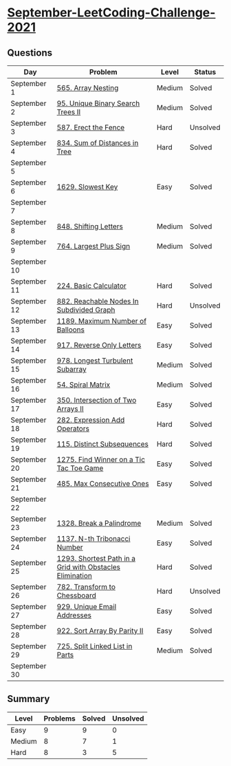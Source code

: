 # [September-LeetCoding-Challenge-2021](https://leetcode.com/explore/featured/card/september-leetcoding-challenge-2021/)


## Questions
| Day | Problem | Level | Status |
| --- | --- | --- | --- |
| September 1 | [565. Array Nesting](https://leetcode.com/problems/array-nesting/) | Medium | Solved |
| September 2 | [95. Unique Binary Search Trees II](https://leetcode.com/problems/unique-binary-search-trees-ii/) | Medium | Solved |
| September 3 | [587. Erect the Fence](https://leetcode.com/problems/erect-the-fence/) | Hard | Unsolved |
| September 4 | [834. Sum of Distances in Tree](https://leetcode.com/problems/sum-of-distances-in-tree/) | Hard | Solved |
| September 5 | []() | | |
| September 6 | [1629. Slowest Key](https://leetcode.com/problems/slowest-key/) | Easy | Solved |
| September 7 | []() | | |
| September 8 | [848. Shifting Letters](https://leetcode.com/problems/shifting-letters/) | Medium | Solved |
| September 9 | [764. Largest Plus Sign](https://leetcode.com/problems/largest-plus-sign/) | Medium | Solved |
| September 10 | []() | | |
| September 11 | [224. Basic Calculator](https://leetcode.com/problems/basic-calculator/) | Hard | Solved |
| September 12 | [882. Reachable Nodes In Subdivided Graph](https://leetcode.com/problems/reachable-nodes-in-subdivided-graph/) | Hard | Unsolved |
| September 13 | [1189. Maximum Number of Balloons](https://leetcode.com/problems/maximum-number-of-balloons/) | Easy | Solved |
| September 14 | [917. Reverse Only Letters](https://leetcode.com/problems/reverse-only-letters/) | Easy | Solved |
| September 15 | [978. Longest Turbulent Subarray](https://leetcode.com/problems/longest-turbulent-subarray/) | Medium | Solved |
| September 16 | [54. Spiral Matrix](https://leetcode.com/problems/spiral-matrix/) | Medium | Solved |
| September 17 | [350. Intersection of Two Arrays II](https://leetcode.com/problems/intersection-of-two-arrays-ii/) | Easy | Solved |
| September 18 | [282. Expression Add Operators](https://leetcode.com/problems/expression-add-operators/) | Hard | Solved |
| September 19 | [115. Distinct Subsequences](https://leetcode.com/problems/distinct-subsequences/) | Hard | Solved |
| September 20 | [1275. Find Winner on a Tic Tac Toe Game](https://leetcode.com/problems/find-winner-on-a-tic-tac-toe-game/) | Easy | Solved |
| September 21 | [485. Max Consecutive Ones](https://leetcode.com/problems/max-consecutive-ones/) | Easy | Solved |
| September 22 | []() | | |
| September 23 | [1328. Break a Palindrome](https://leetcode.com/problems/break-a-palindrome/) | Medium | Solved |
| September 24 | [1137. N-th Tribonacci Number](https://leetcode.com/problems/n-th-tribonacci-number/) | Easy | Solved |
| September 25 | [1293. Shortest Path in a Grid with Obstacles Elimination](https://leetcode.com/problems/shortest-path-in-a-grid-with-obstacles-elimination/) | Hard | Solved |
| September 26 | [782. Transform to Chessboard](https://leetcode.com/problems/transform-to-chessboard/) | Hard | Unsolved |
| September 27 | [929. Unique Email Addresses](https://leetcode.com/problems/unique-email-addresses/) | Easy | Solved |
| September 28 | [922. Sort Array By Parity II](https://leetcode.com/problems/sort-array-by-parity-ii/) | Easy | Solved |
| September 29 | [725. Split Linked List in Parts](https://leetcode.com/problems/split-linked-list-in-parts/) | Medium | Solved |
| September 30 | []() | | |


## Summary
| Level  | Problems | Solved | Unsolved |
| ---    | --- | --- | --- |
| Easy   | 9 | 9 | 0 |
| Medium | 8 | 7 | 1 |
| Hard   | 8 | 3 | 5 |
